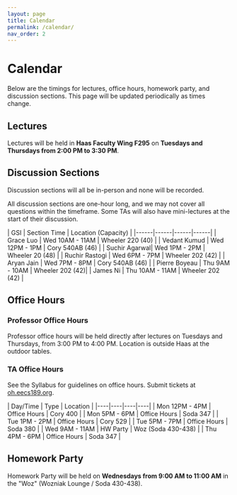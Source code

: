 ```yaml
---
layout: page
title: Calendar
permalink: /calendar/
nav_order: 2
---
```


# Calendar
Below are the timings for lectures, office hours, homework party, and discussion sections. This page will be updated periodically as times change.

## Lectures
Lectures will be held in **Haas Faculty Wing F295** on **Tuesdays and Thursdays from 2:00 PM to 3:30 PM**.

## Discussion Sections

Discussion sections will all be in-person and none will be recorded.

All discussion sections are one-hour long, and we may not cover all questions within the timeframe. Some TAs will also have mini-lectures at the start of their discussion.

| GSI |   Section Time  | Location (Capacity)      |
|------|------|------|------|
| Grace Luo | Wed 10AM - 11AM | Wheeler 220 (40) |
| Vedant Kumud | Wed 12PM - 1PM | Cory 540AB (46) |
| Suchir Agarwal| Wed 1PM - 2PM | Wheeler 20 (48) |
| Ruchir Rastogi | Wed 6PM - 7PM | Wheeler 202 (42) |
| Aryan Jain |  Wed 7PM - 8PM | Cory 540AB (46) |
| Pierre Boyeau | Thu 9AM - 10AM | Wheeler 202 (42)|
| James Ni | Thu 10AM - 11AM | Wheeler 202 (42) |

## Office Hours

### Professor Office Hours
Professor office hours will be held directly after lectures on Tuesdays and Thursdays, from 3:00 PM to 4:00 PM. Location is outside Haas at the outdoor tables.

### TA Office Hours

See the Syllabus for guidelines on office hours. Submit tickets at [oh.eecs189.org](https://oh.eecs189.org).

| Day/Time             |    Type      |   Location            |
|----|----|----|----|
| Mon 12PM - 4PM     |    Office Hours  |   Cory 400  |
| Mon 5PM - 6PM     |    Office Hours  |   Soda 347  |
| Tue 1PM - 2PM      |    Office Hours  |   Cory 529  |
| Tue 5PM - 7PM      |    Office Hours  |   Soda 380  |
| Wed 9AM - 11AM     |    HW Party  |   Woz (Soda 430-438)  |
| Thu 4PM - 6PM      |    Office Hours  |   Soda 347  |

## Homework Party
Homework Party will be held on **Wednesdays from 9:00 AM to 11:00 AM** in the "Woz" (Wozniak Lounge / Soda 430-438).
